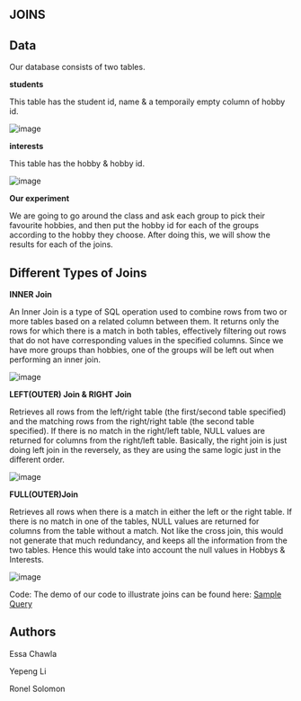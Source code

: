 ## JOINS





## Data

Our database consists of two tables.

**students**

This table has the student id, name & a temporaily empty column of hobby id.

![image](https://github.com/PiaoLing-nb/comm-final-presentation/assets/138830908/4819c21e-3231-43aa-b3b4-43ec024cb718)





**interests**

This table has the hobby & hobby id.

![image](https://github.com/PiaoLing-nb/comm-final-presentation/assets/138830908/14ae005a-919c-483f-9c88-f1afe7aad4c0)







**Our experiment**

We are going to go around the class and ask each group to pick their favourite hobbies, and then put the hobby id for each of the groups according to the hobby they choose. After doing this, we will show the results for each of the joins.


## Different Types of Joins
**INNER Join**

An Inner Join is a type of SQL operation used to combine rows from two or more tables based on a related column between them. It returns only the rows for which there is a match in both tables, effectively filtering out rows that do not have corresponding values in the specified columns. Since we have more groups than hobbies, one of the groups will be left out when performing an inner join.

![image](https://github.com/PiaoLing-nb/comm-final-presentation/assets/138830908/f69dcc91-3551-4a8e-ac55-c673b18dd65a)







**LEFT(OUTER) Join & RIGHT Join**

Retrieves all rows from the left/right table (the first/second table specified) and the matching rows from the right/right table (the second table specified). If there is no match in the right/left table, NULL values are returned for columns from the right/left table.
Basically, the right join is just doing left join in the reversely, as they are using the same logic just in the different order.

![image](https://github.com/PiaoLing-nb/comm-final-presentation/assets/138830908/ec9cbe75-8ccd-4871-bf98-35dca8f13055)



 


**FULL(OUTER)Join**

Retrieves all rows when there is a match in either the left or the right table. If there is no match in one of the tables, NULL values are returned for columns from the table without a match. Not like the cross join, this would not generate that much redundancy, and keeps all the information from the two tables. Hence this would take into account the null values in Hobbys & Interests.

![image](https://github.com/PiaoLing-nb/comm-final-presentation/assets/138830908/5eacd35d-774d-4508-8f4b-a6c9e01c8910)




Code:
The demo of our code to illustrate joins can be found here:
[Sample Query](/SQL_Final_Project.sql)


## Authors

Essa Chawla

Yepeng Li

Ronel Solomon











